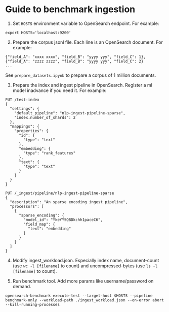 # Guide to benchmark ingestion

1. Set `HOSTS` environment variable to OpenSearch endpoint. For example:
```
export HOSTS='localhost:9200'
```

2. Prepare the corpus jsonl file. Each line is an OpenSearch document. For example:
```
{"field_A": "xxxx xxxx", "field_B": "yyyy yyy", "field_C": 1},
{"field_A": "zzzz zzzz", "field_B": "yyyy yyy", "field_C": 2}
...
```
See `prepare_datasets.ipynb` to prepare a corpus of 1 million documents.

3. Prepare the index and ingest pipeline in OpenSearch. Register a ml model inadvance if you need it. For example:
```
PUT /test-index
{
  "settings": {
    "default_pipeline": "nlp-ingest-pipeline-sparse",
    "index.number_of_shards": 2
  },
  "mappings": {
    "properties": {
      "id": {
        "type": "text"
      },
      "embedding": {
        "type": "rank_features"
      },
      "text": {
        "type": "text"
      }
    }
  }
}

PUT /_ingest/pipeline/nlp-ingest-pipeline-sparse
{
  "description": "An sparse encoding ingest pipeline",
  "processors": [
    {
      "sparse_encoding": {
        "model_id": "YkeYY5QBDkchh1paceC6",
        "field_map": {
          "text": "embedding"
        }
      }
    }
  ]
}
```

4. Modify ingest_workload.json. Especially index name, document-count (use `wc -l [filename]` to count) and uncompressed-bytes (use `ls -l [filename]` to count).

5. Run benchmark tool. Add more params like username/password on demand.
``` 
opensearch-benchmark execute-test --target-host $HOSTS --pipeline benchmark-only --workload-path ./ingest_workload.json --on-error abort --kill-running-processes
```